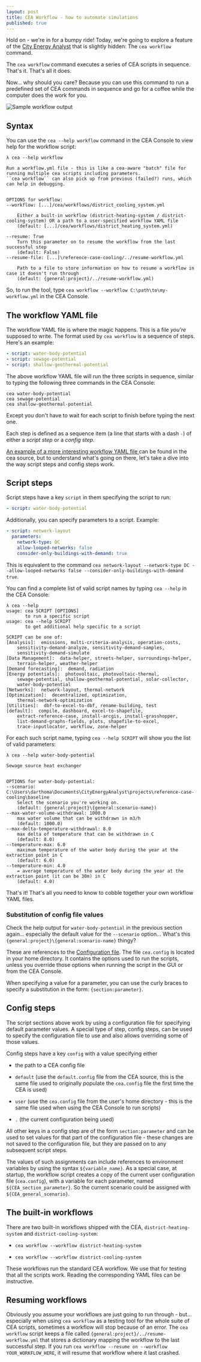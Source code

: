 ```yaml
---
layout: post
title: CEA Workflow - how to automate simulations
published: true
---
```


Hold on - we're in for a bumpy ride! Today, we're going to explore a feature of the [City Energy Analyst](https://cityenergyanalyst.com/) that is slightly hidden: The `cea workflow` command.

The `cea workflow` command executes a series of CEA scripts in sequence. That's it. That's all it does.

Now... why should you care? Because you can use this command to run a predefined set of CEA commands in sequence and go for a coffee while the computer does the work for you.

![Sample workflow output]({{site.baseurl}}/images/2019-11-13-cea-workflow-how-to-automate-simulations/sample-workflow-output.png)

## Syntax

You can use the `cea --help workflow` command in the CEA Console to view help for the workflow script:

```
λ cea --help workflow

Run a workflow.yml file - this is like a cea-aware "batch" file for running multiple cea scripts including parameters.
``cea workflow`` can also pick up from previous (failed?) runs, which can help in debugging.


OPTIONS for workflow:
--workflow: [...]/cea/workflows/district_cooling_system.yml

    Either a built-in workflow (district-heating-system / district-cooling-system) OR a path to a user-specified workflow YAML file
    (default: [...]/cea/workflows/district_heating_system.yml)

--resume: True
    Turn this parameter on to resume the workflow from the last successful step
    (default: False)
--resume-file: [...]\reference-case-cooling/../resume-workflow.yml

    Path to a file to store information on how to resume a workflow in case it doesn't run through
    (default: {general:project}/../resume-workflow.yml)
```

So, to run the tool, type `cea workflow --workflow C:\path\to\my-workflow.yml` in the CEA Console.

## The workflow YAML file

The workflow YAML file is where the magic happens. This is a file _you're_ supposed to write. The format used by `cea workflow` is a sequence of steps. Here's an example:

```yaml
- script: water-body-potential
- script: sewage-potential
- script: shallow-geothermal-potential
```

The above workflow YAML file will run the three scripts in sequence, similar to typing the following three commands in the CEA Console:

```
cea water-body-potential
cea sewage-potential
cea shallow-geothermal-potential
```

Except you don't have to wait for each script to finish before typing the next one.

Each step is defined as a sequence item (a line that starts with a dash `-`) of either a _script step_ or a _config step_.

[An example of a more interesting workflow YAML file ](https://github.com/architecture-building-systems/CityEnergyAnalyst/blob/master/cea/workflows/district_heating_system.yml) can be found in the cea source, but to understand what's going on there, let's take a dive into the way script steps and config steps work.

## Script steps

Script steps have a key `script` in them specifying the script to run:

```yaml
- script: water-body-potential
```

Additionally, you can specify parameters to a script. Example:

```yaml
- script: network-layout
  parameters:
    network-type: DC
    allow-looped-networks: false
    consider-only-buildings-with-demand: true
```

This is equivalent to the command `cea network-layout --network-type DC --allow-looped-networks false --consider-only-buildings-with-demand true`.

You can find a complete list of valid script names by typing `cea --help` in the CEA Console:

```
λ cea --help
usage: cea SCRIPT [OPTIONS]
       to run a specific script
usage: cea --help SCRIPT
       to get additional help specific to a script

SCRIPT can be one of:
[Analysis]:  emissions, multi-criteria-analysis, operation-costs,
    sensitivity-demand-analyze, sensitivity-demand-samples,
    sensitivity-demand-simulate
[Data Management]:  data-helper, streets-helper, surroundings-helper,
    terrain-helper, weather-helper
[Demand forecasting]:  demand, radiation
[Energy potentials]:  photovoltaic, photovoltaic-thermal,
    sewage-potential, shallow-geothermal-potential, solar-collector,
    water-body-potential
[Networks]:  network-layout, thermal-network
[Optimization]:  decentralized, optimization,
    thermal-network-optimization
[Utilities]:  dbf-to-excel-to-dbf, rename-building, test
[default]:  compile, dashboard, excel-to-shapefile,
    extract-reference-case, install-arcgis, install-grasshopper,
    list-demand-graphs-fields, plots, shapefile-to-excel,
    trace-inputlocator, workflow, zone-helper
```

For each such script name, typing `cea --help SCRIPT` will show you the list of valid parameters:

```
λ cea --help water-body-potential

Sewage source heat exchanger


OPTIONS for water-body-potential:
--scenario: C:\Users\darthoma\Documents\CityEnergyAnalyst\projects\reference-case-cooling\baseline
    Select the scenario you're working on.
    (default: {general:project}\{general:scenario-name})
--max-water-volume-withdrawal: 1000.0
    max water volume that can be withdrawn in m3/h
    (default: 1000.0)
--max-delta-temperature-withdrawal: 8.0
    max delta of temperature that can be withdrawn in C
    (default: 8.0)
--temperature-max: 6.0
    maximum temperature of the water body during the year at the extraction point in C
    (default: 6.0)
--temperature-min: 4.0
    = average temperature of the water body during the year at the extraction point (it can be 30m) in C
    (default: 4.0)
```

That's it! That's all you need to know to cobble together your own workflow YAML files.

### Substitution of config file values

Check the help output for `water-body-potential` in the previous section again... especially the default value for the `--scenario` option... What's this `{general:project}\{general:scenario-name}` thingy?

These are references to the [Configuration file](https://city-energy-analyst.readthedocs.io/en/latest/the-configuration-file.html). The file `cea.config` is located in your home directory. It contains the options used to run the scripts, unless you override those options when running the script in the GUI or from the CEA Console.

When specifying a value for a parameter, you can use the curly braces to specify a substitution in the form: `{section:parameter}`.

## Config steps

The script sections above work by using a configuration file for specifying default parameter values. A special type of step, config steps, can be used to specify the configuration file to use and also allows overriding some of those values.

Config steps have a key `config` with a value specifying either

- the path to a CEA config file

- `default` (use the `default.config` file from the CEA source, this is the same file used to originally populate the `cea.config` file the first time the CEA is used)

- `user` (use the `cea.config` file from the user's home directory - this is the same file used when using the CEA Console to run scripts)

- `.` (the current configuration being used)

All other keys in a config step are of the form `section:parameter` and can be used to set values for that part of the configuration file - these changes are not saved to the configuration file, but they are passed on to any subsequent script steps.

The values of such assignments can include references to environment variables by using the syntax `${variable_name}`. As a special case, at startup, the workflow script creates a copy of the current user configuration file (`cea.config`), with a variable for each parameter, named `${CEA_section_parameter}`. So the current scenario could be assigned with `${CEA_general_scenario}`.

## The built-in workflows

There are two built-in workflows shipped with the CEA, `district-heating-system` and `district-cooling-system`: 

- `cea workflow --workflow district-heating-system`

- `cea workflow --workflow district-cooling-system`

These workflows run the standard CEA workflow. We use that for testing that all the scripts work. Reading the corresponding YAML files can be instructive.

## Resuming workflows

Obviously you assume your workflows are just going to run through - but... especially when using `cea workflow` as a testing tool for the whole suite of CEA scripts, sometimes a workflow will stop because of an error. The `cea workflow` script keeps a file called `{general:project}/../resume-workflow.yml` that stores a dictionary mapping the workflow to the last successful step. If you run `cea workflow --resume on --workflow YOUR_WORKFLOW_HERE`, it will resume that workflow where it last crashed.
